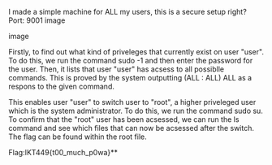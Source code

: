 I made a simple machine for ALL my users, this is a secure setup right? Port: 9001
image

image

Firstly, to find out what kind of priveleges that currently exist on user "user". To do this, we run the command sudo -1 and then enter the password for the user. Then, it lists that user "user" has acsess to all possiblle commands. This is proved by the system outputting (ALL : ALL) ALL as a respons to the given command.

This enables user "user" to switch user to "root", a higher priveleged user which is the system administrator. To do this, we run the command sudo su. To confirm that the "root" user has been acsessed, we can run the ls command and see which files that can now be acsessed after the switch. The flag can be found within the root file. 

Flag:IKT449{t00_much_p0wa}**
